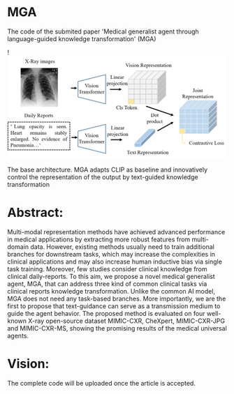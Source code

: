 # MGA
The code of the submited paper 'Medical generalist agent through language-guided knowledge transformation' (MGA)

!<img src="git.png" width="800" alt="抖音小程序"/>

The base architecture. MGA adapts CLIP as baseline and innovatively control the representation of the output by text-guided knowledge transformation


# Abstract:
Multi-modal representation methods have achieved advanced performance in medical applications by extracting more robust features from multi-domain data. However, existing methods usually need to train additional branches for downstream tasks, which may increase the complexities in clinical applications and may also increase human inductive bias via single task training. Moreover, few studies consider clinical knowledge from clinical daily-reports. To this aim, we propose a novel medical generalist agent, MGA, that can address three kind of common clinical tasks via clinical reports knowledge transformation. Unlike the common AI model, MGA does not need any task-based branches. More importantly, we are the first to propose that text-guidance can serve as a transmission medium to guide the agent behavior. The proposed method is evaluated on four well-known X-ray open-source dataset MIMIC-CXR, CheXpert, MIMIC-CXR-JPG and MIMIC-CXR-MS, showing the promising results of the medical universal agents.

# Vision:
The complete code will be uploaded once the article is accepted.
